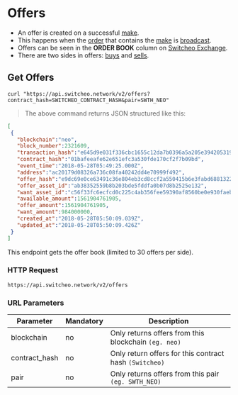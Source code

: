 # Offers

* An offer is created on a successful [make](#makes).
* This happens when the [order](#orders) that contains the [make](#makes) 
is [broadcast](#broadcast-orders).
* Offers can be seen in the **ORDER BOOK** column on [Switcheo Exchange](https://switcheo.exchange).
* There are two sides in offers: [buys](#currency-pairs) and [sells](#currency-pairs). </br>


## Get Offers
 
 ```shell
 curl "https://api.switcheo.network/v2/offers?contract_hash=SWITCHEO_CONTRACT_HASH&pair=SWTH_NEO"
 ```
 
 > The above command returns JSON structured like this:
 
 ```json
 [
  {
    "blockchain":"neo",
    "block_number":2321609,
    "transaction_hash":"e645d9e031f336cbc1655c12da7b0396a5a205e3942053192744258f60a9dcba",
    "contract_hash":"01bafeeafe62e651efc3a530fde170cf2f7b09bd",
    "event_time":"2018-05-28T05:49:25.000Z",
    "address":"ac20179d08326a736c08fa40242dd4e70999f492",
    "offer_hash":"e9dc69e0ce63491c36e804eb3cd8ccf2a550415b6e3fabd6881322cd7cb118a7",
    "offer_asset_id":"ab38352559b8b203bde5fddfa0b07d8b2525e132",
    "want_asset_id":"c56f33fc6ecfcd0c225c4ab356fee59390af8560be0e930faebe74a6daff7c9b",
    "available_amount":1561904761905,
    "offer_amount":1561904761905,
    "want_amount":984000000,
    "created_at":"2018-05-28T05:50:09.039Z",
    "updated_at":"2018-05-28T05:50:09.426Z"
  }
 ]
 ```
 
This endpoint gets the offer book (limited to 30 offers per side).
 
### HTTP Request
 
`https://api.switcheo.network/v2/offers`
 
### URL Parameters
 
Parameter| Mandatory | Description
--------- | ----------- | -----------
  blockchain | no | Only returns offers from this blockchain `(eg. neo)`
  contract_hash | no | Only return offers for this contract hash `(Switcheo)`
  pair | no | Only returns offers from this pair `(eg. SWTH_NEO)`
